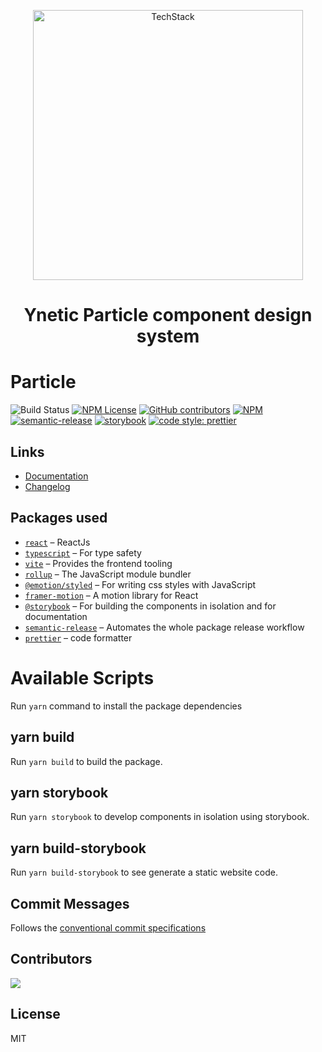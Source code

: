 <p align="center">
  <img width="432" alt="TechStack" src="https://github.com/ynetic/particle/assets/5308666/b2e8b138-bf75-4eee-b866-c8a387340832">
</p>

<h1 align="center">
  Ynetic Particle component design system
</h1>

# Particle

![Build Status](https://github.com/ynetic/particle/actions/workflows/release.yml/badge.svg)
[![NPM License](https://img.shields.io/npm/l/@ynetic/particle)](https://github.com/ynetic/particle/blob/main/LICENSE)
[![GitHub contributors](https://img.shields.io/github/contributors/ynetic/particle)](https://github.com/ynetic/particle/graphs/contributors)
[![NPM](https://img.shields.io/npm/v/@ynetic/particle.svg)](https://www.npmjs.com/package/@ynetic/particle)
[![semantic-release](https://img.shields.io/badge/semantic--release-angular?logo=semantic-release)](https://github.com/semantic-release/semantic-release)
[![storybook](https://raw.githubusercontent.com/storybooks/brand/master/badge/badge-storybook.svg)](https://ynetic.github.io/particle/)
[![code style: prettier](https://img.shields.io/badge/code_style-prettier-ff69b4.svg?style=flat-square)](https://github.com/prettier/prettier)

## Links

- [Documentation](https://ynetic.github.io/particle/)
- [Changelog](https://github.com/ynetic/particle/blob/main/CHANGELOG.md)

## Packages used

- [`react`](https://react.dev/) – ReactJs
- [`typescript`](https://www.typescriptlang.org/) – For type safety
- [`vite`](https://vitejs.dev/) – Provides the frontend tooling
- [`rollup`](https://rollupjs.org/) – The JavaScript module bundler
- [`@emotion/styled`](https://emotion.sh/) – For writing css styles with JavaScript
- [`framer-motion`](https://www.framer.com/motion/) – A motion library for React
- [`@storybook`](https://storybook.js.org/) – For building the components in isolation and for documentation
- [`semantic-release`](https://semantic-release.gitbook.io/) – Automates the whole package release workflow
- [`prettier`](https://prettier.io/) – code formatter

# Available Scripts

Run <code>yarn</code> command to install the package dependencies

## yarn build

Run <code>yarn build</code> to build the package.

## yarn storybook

Run <code>yarn storybook</code> to develop components in isolation using storybook.

## yarn build-storybook

Run <code>yarn build-storybook</code> to see generate a static website code.

## Commit Messages

Follows the [conventional commit specifications](https://www.conventionalcommits.org/en/v1.0.0/#summary)

## Contributors

<a href="https://github.com/ynetic/particle/graphs/contributors">
  <img src="https://contrib.rocks/image?repo=ynetic/particle" />
</a>

## License

MIT
